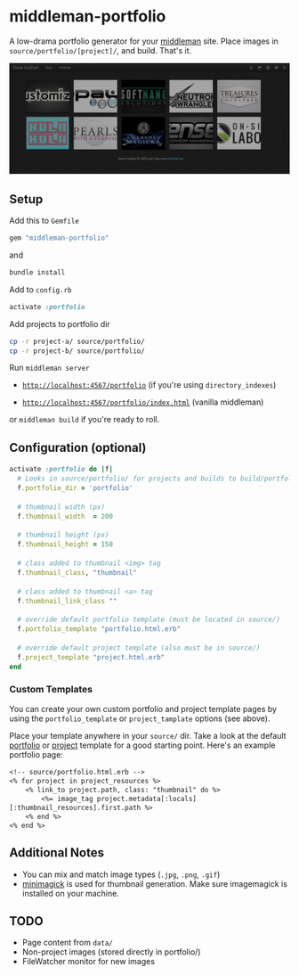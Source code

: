 # middleman-portfolio

A low-drama portfolio generator for your [middleman](https://github.com/middleman/middleman) site. Place images in `source/portfolio/[project]/`, and build. That's it.

![Screenshot](https://raw.githubusercontent.com/dhulihan/middleman-portfolio/master/screenshot.jpg)

## Setup

Add this to `Gemfile`

```rb
gem "middleman-portfolio"
```

and

```sh
bundle install
```

Add to `config.rb`

```rb
activate :portfolio
```

Add projects to portfolio dir

```sh
cp -r project-a/ source/portfolio/ 
cp -r project-b/ source/portfolio/ 
```

Run `middleman server`

* [`http://localhost:4567/portfolio`](http://localhost:4567/portfolio) (if you're using `directory_indexes`)

* [`http://localhost:4567/portfolio/index.html`](http://localhost:4567/portfolio/index.html) (vanilla middleman)

or `middleman build` if you're ready to roll.


## Configuration (optional)

```rb
activate :portfolio do |f|
  # Looks in source/portfolio/ for projects and builds to build/portfolio/
  f.portfolio_dir = 'portfolio'

  # thumbnail width (px)
  f.thumbnail_width  = 200 

  # thumbnail height (px)
  f.thumbnail_height = 150
  
  # class added to thumbnail <img> tag
  f.thumbnail_class, "thumbnail"

  # class added to thumbnail <a> tag
  f.thumbnail_link_class ""

  # override default portfolio template (must be located in source/)
  f.portfolio_template "portfolio.html.erb"

  # override default project template (also must be in source/)
  f.project_template "project.html.erb"
end
```

### Custom Templates

You can create your own custom portfolio and project template pages by using the `portfolio_template` or `project_tamplate` options (see above).

Place your template anywhere in your `source/` dir. Take a look at the default [portfolio](https://github.com/dhulihan/middleman-portfolio/blob/master/lib/template/source/portfolio.html.erb) or [project](https://github.com/dhulihan/middleman-portfolio/blob/master/lib/template/source/project.html.erb) template for a good starting point. Here's an example portfolio page:

```erb
<!-- source/portfolio.html.erb -->
<% for project in project_resources %>
	<% link_to project.path, class: "thumbnail" do %>
		<%= image_tag project.metadata[:locals][:thumbnail_resources].first.path %>	
	<% end %>
<% end %>
```

## Additional Notes

* You can mix and match image types (`.jpg`, `.png`, `.gif`)
* [minimagick](https://github.com/minimagick/minimagick) is used for thumbnail generation. Make sure imagemagick is installed on your machine.


## TODO

* Page content from `data/`
* Non-project images (stored directly in portfolio/)
* FileWatcher monitor for new images